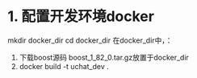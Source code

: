 # 1. 配置开发环境docker
mkdir docker_dir
cd docker_dir
在docker_dir中，：
  1. 下载boost源码 boost_1_82_0.tar.gz放置于docker_dir
  2.  docker build -t uchat_dev .